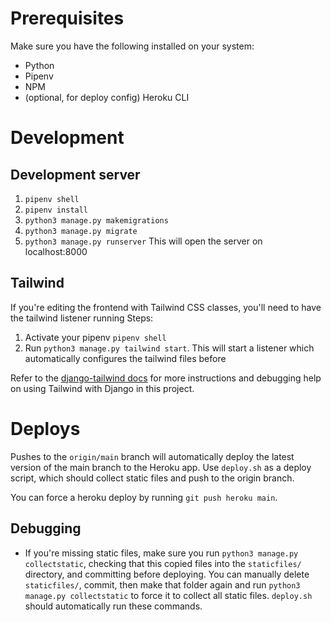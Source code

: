 # Prerequisites
Make sure you have the following installed on your system:
* Python
* Pipenv
* NPM
* (optional, for deploy config) Heroku CLI

# Development
## Development server
1. `pipenv shell`
2. `pipenv install`
3. `python3 manage.py makemigrations`
4. `python3 manage.py migrate`
5. `python3 manage.py runserver`
This will open the server on localhost:8000

## Tailwind
If you're editing the frontend with Tailwind CSS classes, you'll need to have the tailwind listener running
Steps:
1. Activate your pipenv `pipenv shell`
2. Run `python3 manage.py tailwind start`. This will start a listener which automatically configures the tailwind files before

Refer to the [django-tailwind docs](https://django-tailwind.readthedocs.io/en/latest/installation.html) for more instructions and debugging help on using Tailwind with Django in this project.

# Deploys
Pushes to the `origin/main` branch will automatically deploy the latest version of the main branch to the Heroku app. Use `deploy.sh` as a deploy script, which should collect static files and push to the origin branch.

You can force a heroku deploy by running `git push heroku main`. 

## Debugging
* If you're missing static files, make sure you run `python3 manage.py collectstatic`, checking that this copied files into the `staticfiles/` directory, and committing before deploying. You can manually delete `staticfiles/`, commit, then make that folder again and run `python3 manage.py collectstatic` to force it to collect all static files.
`deploy.sh` should automatically run these commands.